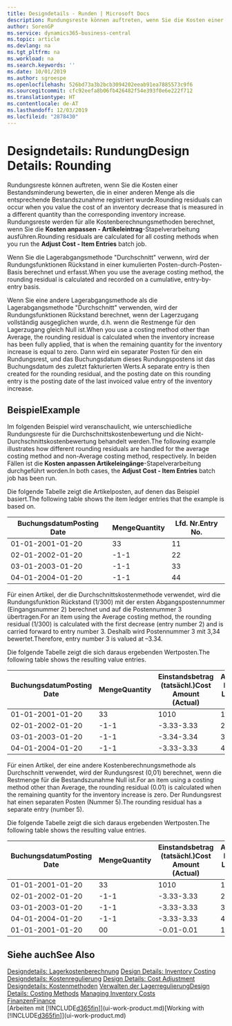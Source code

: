 ```yaml
---
title: Designdetails - Runden | Microsoft Docs
description: Rundungsreste können auftreten, wenn Sie die Kosten einer Bestandsminderung bewerten, die in einer anderen Menge als die entsprechende Bestandszunahme registriert wurde. Rundungsreste werden für alle Kostenberechnungsmethoden berechnet, wenn Sie die **Kosten anpassen - Artikeleintrag**-Stapelverarbeitung ausführen.
author: SorenGP
ms.service: dynamics365-business-central
ms.topic: article
ms.devlang: na
ms.tgt_pltfrm: na
ms.workload: na
ms.search.keywords: ''
ms.date: 10/01/2019
ms.author: sgroespe
ms.openlocfilehash: 526bd73a3b2bcb3094202eeab91ea7885573c9f6
ms.sourcegitcommit: cfc92eefa8b06fb426482f54e393f0e6e222f712
ms.translationtype: HT
ms.contentlocale: de-AT
ms.lasthandoff: 12/03/2019
ms.locfileid: "2878430"
---
```

# <a name="design-details-rounding"></a><span data-ttu-id="1e488-104">Designdetails: Rundung</span><span class="sxs-lookup"><span data-stu-id="1e488-104">Design Details: Rounding</span></span>
<span data-ttu-id="1e488-105">Rundungsreste können auftreten, wenn Sie die Kosten einer Bestandsminderung bewerten, die in einer anderen Menge als die entsprechende Bestandszunahme registriert wurde.</span><span class="sxs-lookup"><span data-stu-id="1e488-105">Rounding residuals can occur when you value the cost of an inventory decrease that is measured in a different quantity than the corresponding inventory increase.</span></span> <span data-ttu-id="1e488-106">Rundungsreste werden für alle Kostenberechnungsmethoden berechnet, wenn Sie die **Kosten anpassen - Artikeleintrag**-Stapelverarbeitung ausführen.</span><span class="sxs-lookup"><span data-stu-id="1e488-106">Rounding residuals are calculated for all costing methods when you run the **Adjust Cost - Item Entries** batch job.</span></span>  

 <span data-ttu-id="1e488-107">Wenn Sie die Lagerabgangsmethode "Durchschnitt" verwenn, wird der Rundungsfunktionen Rückstand in einer kumulierten Posten-durch-Posten-Basis berechnet und erfasst.</span><span class="sxs-lookup"><span data-stu-id="1e488-107">When you use the average costing method, the rounding residual is calculated and recorded on a cumulative, entry-by-entry basis.</span></span>  

 <span data-ttu-id="1e488-108">Wenn Sie eine andere Lagerabgangsmethode als die Lagerabgangsmethode "Durchschnitt" verwenden, wird der Rundungsfunktionen Rückstand berechnet, wenn der Lagerzugang vollständig ausgeglichen wurde, d.h. wenn die Restmenge für den Lagerzugang gleich Null ist.</span><span class="sxs-lookup"><span data-stu-id="1e488-108">When you use a costing method other than Average, the rounding residual is calculated when the inventory increase has been fully applied, that is when the remaining quantity for the inventory increase is equal to zero.</span></span> <span data-ttu-id="1e488-109">Dann wird ein separater Posten für den ein Rundungsrest, und das Buchungsdatum dieses Rundungspostens ist das Buchungsdatum des zuletzt fakturierten Werts.</span><span class="sxs-lookup"><span data-stu-id="1e488-109">A separate entry is then created for the rounding residual, and the posting date on this rounding entry is the posting date of the last invoiced value entry of the inventory increase.</span></span>  

## <a name="example"></a><span data-ttu-id="1e488-110">Beispiel</span><span class="sxs-lookup"><span data-stu-id="1e488-110">Example</span></span>  
 <span data-ttu-id="1e488-111">Im folgenden Beispiel wird veranschaulicht, wie unterschiedliche Rundungsreste für die Durchschnittskostenbewertung und die Nicht-Durchschnittskostenbewertung behandelt werden.</span><span class="sxs-lookup"><span data-stu-id="1e488-111">The following example illustrates how different rounding residuals are handled for the average costing method and non-Average costing method, respectively.</span></span> <span data-ttu-id="1e488-112">In beiden Fällen ist die **Kosten anpassen Artikeleingänge**-Stapelverarbeitung durchgeführt worden.</span><span class="sxs-lookup"><span data-stu-id="1e488-112">In both cases, the **Adjust Cost - Item Entries** batch job has been run.</span></span>  

 <span data-ttu-id="1e488-113">Die folgende Tabelle zeigt die Artikelposten, auf denen das Beispiel basiert.</span><span class="sxs-lookup"><span data-stu-id="1e488-113">The following table shows the item ledger entries that the example is based on.</span></span>  

|<span data-ttu-id="1e488-114">Buchungsdatum</span><span class="sxs-lookup"><span data-stu-id="1e488-114">Posting Date</span></span>|<span data-ttu-id="1e488-115">Menge</span><span class="sxs-lookup"><span data-stu-id="1e488-115">Quantity</span></span>|<span data-ttu-id="1e488-116">Lfd. Nr.</span><span class="sxs-lookup"><span data-stu-id="1e488-116">Entry No.</span></span>|  
|------------------|--------------|---------------|  
|<span data-ttu-id="1e488-117">01-01-20</span><span class="sxs-lookup"><span data-stu-id="1e488-117">01-01-20</span></span>|<span data-ttu-id="1e488-118">3</span><span class="sxs-lookup"><span data-stu-id="1e488-118">3</span></span>|<span data-ttu-id="1e488-119">1</span><span class="sxs-lookup"><span data-stu-id="1e488-119">1</span></span>|  
|<span data-ttu-id="1e488-120">02-01-20</span><span class="sxs-lookup"><span data-stu-id="1e488-120">02-01-20</span></span>|<span data-ttu-id="1e488-121">-1</span><span class="sxs-lookup"><span data-stu-id="1e488-121">-1</span></span>|<span data-ttu-id="1e488-122">2</span><span class="sxs-lookup"><span data-stu-id="1e488-122">2</span></span>|  
|<span data-ttu-id="1e488-123">03-01-20</span><span class="sxs-lookup"><span data-stu-id="1e488-123">03-01-20</span></span>|<span data-ttu-id="1e488-124">-1</span><span class="sxs-lookup"><span data-stu-id="1e488-124">-1</span></span>|<span data-ttu-id="1e488-125">3</span><span class="sxs-lookup"><span data-stu-id="1e488-125">3</span></span>|  
|<span data-ttu-id="1e488-126">04-01-20</span><span class="sxs-lookup"><span data-stu-id="1e488-126">04-01-20</span></span>|<span data-ttu-id="1e488-127">-1</span><span class="sxs-lookup"><span data-stu-id="1e488-127">-1</span></span>|<span data-ttu-id="1e488-128">4</span><span class="sxs-lookup"><span data-stu-id="1e488-128">4</span></span>|  

 <span data-ttu-id="1e488-129">Für einen Artikel, der die Durchschnittskostenmethode verwendet, wird die Rundungsfunktion Rückstand (1/300) mit der ersten Abgangspostennummer (Eingangsnummer 2) berechnet und auf die Postennummer 3 übertragen.</span><span class="sxs-lookup"><span data-stu-id="1e488-129">For an item using the Average costing method, the rounding residual (1/300) is calculated with the first decrease (entry number 2) and is carried forward to entry number 3.</span></span> <span data-ttu-id="1e488-130">Deshalb wird Postennummer 3 mit  3,34 bewertet.</span><span class="sxs-lookup"><span data-stu-id="1e488-130">Therefore, entry number 3 is valued at –3.34.</span></span>  

 <span data-ttu-id="1e488-131">Die folgende Tabelle zeigt die sich daraus ergebenden Wertposten.</span><span class="sxs-lookup"><span data-stu-id="1e488-131">The following table shows the resulting value entries.</span></span>  

|<span data-ttu-id="1e488-132">Buchungsdatum</span><span class="sxs-lookup"><span data-stu-id="1e488-132">Posting Date</span></span>|<span data-ttu-id="1e488-133">Menge</span><span class="sxs-lookup"><span data-stu-id="1e488-133">Quantity</span></span>|<span data-ttu-id="1e488-134">Einstandsbetrag (tatsächl.)</span><span class="sxs-lookup"><span data-stu-id="1e488-134">Cost Amount (Actual)</span></span>|<span data-ttu-id="1e488-135">Artikelposten Lfd. Nr.</span><span class="sxs-lookup"><span data-stu-id="1e488-135">Item Ledger Entry No.</span></span>|<span data-ttu-id="1e488-136">Lfd. Nr.</span><span class="sxs-lookup"><span data-stu-id="1e488-136">Entry No.</span></span>|  
|------------------|--------------|----------------------------|---------------------------|---------------|  
|<span data-ttu-id="1e488-137">01-01-20</span><span class="sxs-lookup"><span data-stu-id="1e488-137">01-01-20</span></span>|<span data-ttu-id="1e488-138">3</span><span class="sxs-lookup"><span data-stu-id="1e488-138">3</span></span>|<span data-ttu-id="1e488-139">10</span><span class="sxs-lookup"><span data-stu-id="1e488-139">10</span></span>|<span data-ttu-id="1e488-140">1</span><span class="sxs-lookup"><span data-stu-id="1e488-140">1</span></span>|<span data-ttu-id="1e488-141">1</span><span class="sxs-lookup"><span data-stu-id="1e488-141">1</span></span>|  
|<span data-ttu-id="1e488-142">02-01-20</span><span class="sxs-lookup"><span data-stu-id="1e488-142">02-01-20</span></span>|<span data-ttu-id="1e488-143">-1</span><span class="sxs-lookup"><span data-stu-id="1e488-143">-1</span></span>|<span data-ttu-id="1e488-144">-3.33</span><span class="sxs-lookup"><span data-stu-id="1e488-144">-3.33</span></span>|<span data-ttu-id="1e488-145">2</span><span class="sxs-lookup"><span data-stu-id="1e488-145">2</span></span>|<span data-ttu-id="1e488-146">2</span><span class="sxs-lookup"><span data-stu-id="1e488-146">2</span></span>|  
|<span data-ttu-id="1e488-147">03-01-20</span><span class="sxs-lookup"><span data-stu-id="1e488-147">03-01-20</span></span>|<span data-ttu-id="1e488-148">-1</span><span class="sxs-lookup"><span data-stu-id="1e488-148">-1</span></span>|<span data-ttu-id="1e488-149">-3.34</span><span class="sxs-lookup"><span data-stu-id="1e488-149">-3.34</span></span>|<span data-ttu-id="1e488-150">3</span><span class="sxs-lookup"><span data-stu-id="1e488-150">3</span></span>|<span data-ttu-id="1e488-151">3</span><span class="sxs-lookup"><span data-stu-id="1e488-151">3</span></span>|  
|<span data-ttu-id="1e488-152">04-01-20</span><span class="sxs-lookup"><span data-stu-id="1e488-152">04-01-20</span></span>|<span data-ttu-id="1e488-153">-1</span><span class="sxs-lookup"><span data-stu-id="1e488-153">-1</span></span>|<span data-ttu-id="1e488-154">-3.33</span><span class="sxs-lookup"><span data-stu-id="1e488-154">-3.33</span></span>|<span data-ttu-id="1e488-155">4</span><span class="sxs-lookup"><span data-stu-id="1e488-155">4</span></span>|<span data-ttu-id="1e488-156">4</span><span class="sxs-lookup"><span data-stu-id="1e488-156">4</span></span>|  

 <span data-ttu-id="1e488-157">Für einen Artikel, der eine andere Kostenberechnungsmethode als Durchschnitt verwendet, wird der Rundungsrest (0,01) berechnet, wenn die Restmenge für die Bestandszunahme Null ist.</span><span class="sxs-lookup"><span data-stu-id="1e488-157">For an item using a costing method other than Average, the rounding residual (0.01) is calculated when the remaining quantity for the inventory increase is zero.</span></span> <span data-ttu-id="1e488-158">Der Rundungsrest hat einen separaten Posten (Nummer 5).</span><span class="sxs-lookup"><span data-stu-id="1e488-158">The rounding residual has a separate entry (number 5).</span></span>  

 <span data-ttu-id="1e488-159">Die folgende Tabelle zeigt die sich daraus ergebenden Wertposten.</span><span class="sxs-lookup"><span data-stu-id="1e488-159">The following table shows the resulting value entries.</span></span>  

|<span data-ttu-id="1e488-160">Buchungsdatum</span><span class="sxs-lookup"><span data-stu-id="1e488-160">Posting Date</span></span>|<span data-ttu-id="1e488-161">Menge</span><span class="sxs-lookup"><span data-stu-id="1e488-161">Quantity</span></span>|<span data-ttu-id="1e488-162">Einstandsbetrag (tatsächl.)</span><span class="sxs-lookup"><span data-stu-id="1e488-162">Cost Amount (Actual)</span></span>|<span data-ttu-id="1e488-163">Artikelposten Lfd. Nr.</span><span class="sxs-lookup"><span data-stu-id="1e488-163">Item Ledger Entry No.</span></span>|<span data-ttu-id="1e488-164">Lfd. Nr.</span><span class="sxs-lookup"><span data-stu-id="1e488-164">Entry No.</span></span>|  
|------------------|--------------|----------------------------|---------------------------|---------------|  
|<span data-ttu-id="1e488-165">01-01-20</span><span class="sxs-lookup"><span data-stu-id="1e488-165">01-01-20</span></span>|<span data-ttu-id="1e488-166">3</span><span class="sxs-lookup"><span data-stu-id="1e488-166">3</span></span>|<span data-ttu-id="1e488-167">10</span><span class="sxs-lookup"><span data-stu-id="1e488-167">10</span></span>|<span data-ttu-id="1e488-168">1</span><span class="sxs-lookup"><span data-stu-id="1e488-168">1</span></span>|<span data-ttu-id="1e488-169">1</span><span class="sxs-lookup"><span data-stu-id="1e488-169">1</span></span>|  
|<span data-ttu-id="1e488-170">02-01-20</span><span class="sxs-lookup"><span data-stu-id="1e488-170">02-01-20</span></span>|<span data-ttu-id="1e488-171">-1</span><span class="sxs-lookup"><span data-stu-id="1e488-171">-1</span></span>|<span data-ttu-id="1e488-172">-3.33</span><span class="sxs-lookup"><span data-stu-id="1e488-172">-3.33</span></span>|<span data-ttu-id="1e488-173">2</span><span class="sxs-lookup"><span data-stu-id="1e488-173">2</span></span>|<span data-ttu-id="1e488-174">2</span><span class="sxs-lookup"><span data-stu-id="1e488-174">2</span></span>|  
|<span data-ttu-id="1e488-175">03-01-20</span><span class="sxs-lookup"><span data-stu-id="1e488-175">03-01-20</span></span>|<span data-ttu-id="1e488-176">-1</span><span class="sxs-lookup"><span data-stu-id="1e488-176">-1</span></span>|<span data-ttu-id="1e488-177">-3.33</span><span class="sxs-lookup"><span data-stu-id="1e488-177">-3.33</span></span>|<span data-ttu-id="1e488-178">3</span><span class="sxs-lookup"><span data-stu-id="1e488-178">3</span></span>|<span data-ttu-id="1e488-179">3</span><span class="sxs-lookup"><span data-stu-id="1e488-179">3</span></span>|  
|<span data-ttu-id="1e488-180">04-01-20</span><span class="sxs-lookup"><span data-stu-id="1e488-180">04-01-20</span></span>|<span data-ttu-id="1e488-181">-1</span><span class="sxs-lookup"><span data-stu-id="1e488-181">-1</span></span>|<span data-ttu-id="1e488-182">-3.33</span><span class="sxs-lookup"><span data-stu-id="1e488-182">-3.33</span></span>|<span data-ttu-id="1e488-183">4</span><span class="sxs-lookup"><span data-stu-id="1e488-183">4</span></span>|<span data-ttu-id="1e488-184">4</span><span class="sxs-lookup"><span data-stu-id="1e488-184">4</span></span>|  
|<span data-ttu-id="1e488-185">01-01-20</span><span class="sxs-lookup"><span data-stu-id="1e488-185">01-01-20</span></span>|<span data-ttu-id="1e488-186">0</span><span class="sxs-lookup"><span data-stu-id="1e488-186">0</span></span>|<span data-ttu-id="1e488-187">-0.01</span><span class="sxs-lookup"><span data-stu-id="1e488-187">-0.01</span></span>|<span data-ttu-id="1e488-188">1</span><span class="sxs-lookup"><span data-stu-id="1e488-188">1</span></span>|<span data-ttu-id="1e488-189">5</span><span class="sxs-lookup"><span data-stu-id="1e488-189">5</span></span>|  

## <a name="see-also"></a><span data-ttu-id="1e488-190">Siehe auch</span><span class="sxs-lookup"><span data-stu-id="1e488-190">See Also</span></span>  
 <span data-ttu-id="1e488-191">[Designdetails: Lagerkostenberechnung](design-details-inventory-costing.md) </span><span class="sxs-lookup"><span data-stu-id="1e488-191">[Design Details: Inventory Costing](design-details-inventory-costing.md) </span></span>  
 <span data-ttu-id="1e488-192">[Designdetails: Kostenregulierung](design-details-cost-adjustment.md) </span><span class="sxs-lookup"><span data-stu-id="1e488-192">[Design Details: Cost Adjustment](design-details-cost-adjustment.md) </span></span>  
 <span data-ttu-id="1e488-193">[Designdetails: Kostenmethoden](design-details-costing-methods.md) [Verwalten der Lagerregulierung](finance-manage-inventory-costs.md)</span><span class="sxs-lookup"><span data-stu-id="1e488-193">[Design Details: Costing Methods](design-details-costing-methods.md) [Managing Inventory Costs](finance-manage-inventory-costs.md)</span></span>  
 [<span data-ttu-id="1e488-194">Finanzen</span><span class="sxs-lookup"><span data-stu-id="1e488-194">Finance</span></span>](finance.md)  
 <span data-ttu-id="1e488-195">[Arbeiten mit [!INCLUDE[d365fin](includes/d365fin_md.md)]](ui-work-product.md)</span><span class="sxs-lookup"><span data-stu-id="1e488-195">[Working with [!INCLUDE[d365fin](includes/d365fin_md.md)]](ui-work-product.md)</span></span>

